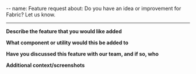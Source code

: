 --
name: Feature request
about: Do you have an idea or improvement for Fabric? Let us know.

---

<!-- Feature requests will be moved to the prospective codeowner's backlog and then closed -->

**Describe the feature that you would like added**

**What component or utility would this be added to**

**Have you discussed this feature with our team, and if so, who**

**Additional context/screenshots**
